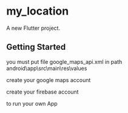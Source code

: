 # my_location

A new Flutter project.

## Getting Started

you must put file google_maps_api.xml in path android\app\src\main\res\values

create your google maps account 

create your firebase account  

to run your own App